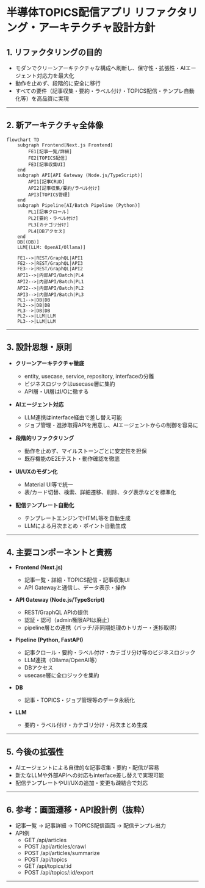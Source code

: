 # 半導体TOPICS配信アプリ リファクタリング・アーキテクチャ設計方針

## 1. リファクタリングの目的
- モダンでクリーンアーキテクチャな構成へ刷新し、保守性・拡張性・AIエージェント対応力を最大化
- 動作を止めず、段階的に安全に移行
- すべての要件（記事収集・要約・ラベル付け・TOPICS配信・テンプレ自動化等）を高品質に実現

---

## 2. 新アーキテクチャ全体像

```mermaid
flowchart TD
    subgraph Frontend[Next.js Frontend]
        FE1[記事一覧/詳細]
        FE2[TOPICS配信]
        FE3[記事収集UI]
    end
    subgraph API[API Gateway (Node.js/TypeScript)]
        API1[記事CRUD]
        API2[記事収集/要約/ラベル付け]
        API3[TOPICS管理]
    end
    subgraph Pipeline[AI/Batch Pipeline (Python)]
        PL1[記事クロール]
        PL2[要約・ラベル付け]
        PL3[カテゴリ分け]
        PL4[DBアクセス]
    end
    DB[(DB)]
    LLM[(LLM: OpenAI/Ollama)]
    
    FE1-->|REST/GraphQL|API1
    FE2-->|REST/GraphQL|API3
    FE3-->|REST/GraphQL|API2
    API1-->|内部API/Batch|PL4
    API2-->|内部API/Batch|PL1
    API2-->|内部API/Batch|PL2
    API3-->|内部API/Batch|PL3
    PL1-->|DB|DB
    PL2-->|DB|DB
    PL3-->|DB|DB
    PL2-->|LLM|LLM
    PL3-->|LLM|LLM
```

---

## 3. 設計思想・原則

- **クリーンアーキテクチャ徹底**  
  - entity, usecase, service, repository, interfaceの分離
  - ビジネスロジックはusecase層に集約
  - API層・UI層はI/Oに徹する

- **AIエージェント対応**  
  - LLM連携はinterface経由で差し替え可能
  - ジョブ管理・進捗取得APIを用意し、AIエージェントからの制御を容易に

- **段階的リファクタリング**  
  - 動作を止めず、マイルストーンごとに安定性を担保
  - 既存機能のE2Eテスト・動作確認を徹底

- **UI/UXのモダン化**  
  - Material UI等で統一
  - 表/カード切替、検索、詳細遷移、削除、タグ表示などを標準化

- **配信テンプレート自動化**  
  - テンプレートエンジンでHTML等を自動生成
  - LLMによる月次まとめ・ポイント自動生成

---

## 4. 主要コンポーネントと責務

- **Frontend (Next.js)**
  - 記事一覧・詳細・TOPICS配信・記事収集UI
  - API Gatewayと通信し、データ表示・操作

- **API Gateway (Node.js/TypeScript)**
  - REST/GraphQL APIの提供
  - 認証・認可（admin権限APIは廃止）
  - pipeline層との連携（バッチ/非同期処理のトリガー・進捗取得）

- **Pipeline (Python, FastAPI)**
  - 記事クロール・要約・ラベル付け・カテゴリ分け等のビジネスロジック
  - LLM連携（Ollama/OpenAI等）
  - DBアクセス
  - usecase層に全ロジックを集約

- **DB**
  - 記事・TOPICS・ジョブ管理等のデータ永続化

- **LLM**
  - 要約・ラベル付け・カテゴリ分け・月次まとめ生成

---

## 5. 今後の拡張性

- AIエージェントによる自律的な記事収集・要約・配信が容易
- 新たなLLMや外部APIへの対応もinterface差し替えで実現可能
- 配信テンプレートやUI/UXの追加・変更も疎結合で対応

---

## 6. 参考：画面遷移・API設計例（抜粋）

- 記事一覧 → 記事詳細 → TOPICS配信画面 → 配信テンプレ出力
- API例
  - GET /api/articles
  - POST /api/articles/crawl
  - POST /api/articles/summarize
  - POST /api/topics
  - GET /api/topics/:id
  - POST /api/topics/:id/export

---